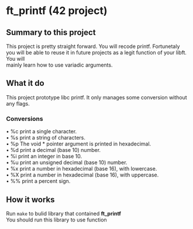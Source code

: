 # ft_printf (42 project)
## Summary to this project
This project is pretty straight forward. You will recode printf. Fortunetaly \
you will be able to reuse it in future projects as a legit function of your libft. You will \
mainly learn how to use variadic arguments.
## What it do
This project prototype libc printf. It only manages some conversion without any flags.
### Conversions
• %c print a single character. \
• %s print a string of characters. \
• %p The void * pointer argument is printed in hexadecimal. \
• %d print a decimal (base 10) number. \
• %i print an integer in base 10. \
• %u print an unsigned decimal (base 10) number. \
• %x print a number in hexadecimal (base 16), with lowercase. \
• %X print a number in hexadecimal (base 16), with uppercase. \
• %% print a percent sign.
## How it works
Run `make` to bulid library that contained **ft_printf** \
You should run this library to use function
